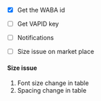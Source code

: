 - [x] Get the WABA id
- [ ] Get VAPID key
- [ ] Notifications
- [ ] Size issue on market place
      
      
#### Size issue
1. Font size change in table
2. Spacing change in table